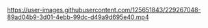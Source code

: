 https://user-images.githubusercontent.com/125651843/229267048-89ad04b9-3d01-4ebb-99dc-d49a9d695e40.mp4





